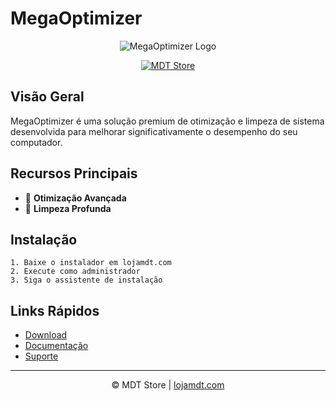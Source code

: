 # MegaOptimizer

<p align="center">
  <img src="/api/placeholder/200/200" alt="MegaOptimizer Logo"/>
</p>

<p align="center">
  <a href="https://lojamdt.com">
    <img src="https://lojamdt.com/wp-content/uploads/2023/02/cropped-LOGO-2023-MDT-SEM-FUNDO.png" alt="MDT Store"/>
  </a>
</p>

## Visão Geral

MegaOptimizer é uma solução premium de otimização e limpeza de sistema desenvolvida para melhorar significativamente o desempenho do seu computador.

## Recursos Principais

- 🚀 **Otimização Avançada**
- 🧹 **Limpeza Profunda**

## Instalação

```
1. Baixe o instalador em lojamdt.com
2. Execute como administrador
3. Siga o assistente de instalação
```

## Links Rápidos

- [Download](https://lojamdt.com/produto/mega-optimizer-software-de-otimizacao-para-computadores/?ref=12&cmp=MegaOptimizer)
- [Documentação](https://lojamdt.com/produto/mega-optimizer-software-de-otimizacao-para-computadores/?ref=12&cmp=MegaOptimizer)
- [Suporte](https://lojamdt.com/contato/)

---

<p align="center">
© MDT Store | <a href="https://lojamdt.com">lojamdt.com</a>
</p>
